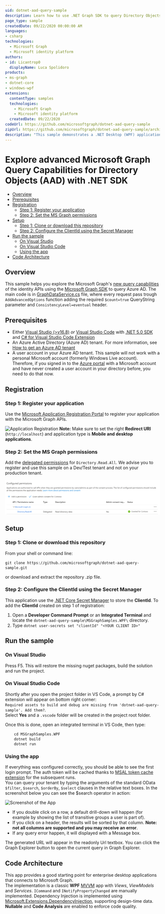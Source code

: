 ```yaml
---
uid: dotnet-aad-query-sample
description: Learn how to use .NET Graph SDK to query Directory Objects
page_type: sample
createdDate: 09/22/2020 00:00:00 AM
languages:
- csharp
technologies:
  - Microsoft Graph
  - Microsoft identity platform
authors:
- id: Licantrop0
  displayName: Luca Spolidoro
products:
- ms-graph
- dotnet-core
- windows-wpf
extensions:
  contentType: samples
  technologies: 
    - Microsoft Graph
    - Microsoft identity platform
  createdDate: 09/22/2020
codeUrl: https://github.com/microsoftgraph/dotnet-aad-query-sample
zipUrl: https://github.com/microsoftgraph/dotnet-aad-query-sample/archive/master.zip
description: "This sample demonstrates a .NET Desktop (WPF) application showcasing advanced Microsoft Graph Query Capabilities for Directory Objects with .NET"
---
```

# Explore advanced Microsoft Graph Query Capabilities for Directory Objects (AAD) with .NET SDK

- [Overview](#overview)
- [Prerequisites](#prerequisites)
- [Registration](#registration)
  - [Step 1: Register your application](#step-1-register-your-application)
  - [Step 2: Set the MS Graph permissions](#step-2-set-the-ms-graph-permissions)
- [Setup](#setup)
  - [Step 1:  Clone or download this repository](#step-1--clone-or-download-this-repository)
  - [Step 2: Configure the ClientId using the Secret Manager](#step-2-configure-the-clientid-using-the-secret-manager)
- [Run the sample](#run-the-sample)
  - [On Visual Studio](#on-visual-studio)
  - [On Visual Studio Code](#on-visual-studio-code)
  - [Using the app](#using-the-app)
- [Code Architecture](#code-architecture)

## Overview

This sample helps you explore the Microsoft Graph's [new query capabilities](https://aka.ms/BlogPostMezzoGA) of the identity APIs using the [Microsoft Graph SDK](https://github.com/microsoftgraph/msgraph-sdk-dotnet) to query Azure AD.
The main code is in [GraphDataService.cs](MSGraphSamples.WPF/Services/GraphDataService.cs) file, where every request pass trough `AddAdvancedOptions` function adding the required `$count=true` QueryString parameter and `ConsistencyLevel=eventual` header.

## Prerequisites

- Either [Visual Studio (>v16.8)](https://aka.ms/vsdownload) *or* [Visual Studio Code](https://code.visualstudio.com/) with [.NET 5.0 SDK](https://dotnet.microsoft.com/download/dotnet/5.0) and [C# for Visual Studio Code Extension](https://marketplace.visualstudio.com/items?itemName=ms-dotnettools.csharp)
- An Azure Active Directory (Azure AD) tenant. For more information, see [How to get an Azure AD tenant](https://azure.microsoft.com/documentation/articles/active-directory-howto-tenant/)
- A user account in your Azure AD tenant. This sample will not work with a personal Microsoft account (formerly Windows Live account). Therefore, if you signed in to the [Azure portal](https://portal.azure.com) with a Microsoft account and have never created a user account in your directory before, you need to do that now.

## Registration

### Step 1: Register your application

Use the [Microsoft Application Registration Portal](https://aka.ms/appregistrations) to register your application with the Microsoft Graph APIs.

![Application Registration](docs/register_app.png)
**Note:** Make sure to set the right **Redirect URI** (`http://localhost`) and application type is **Mobile and desktop applications**.

### Step 2: Set the MS Graph permissions

Add the [delegated permissions](https://docs.microsoft.com/graph/permissions-reference#delegated-permissions-20) for `Directory.Read.All`. We advise you to register and use this sample on a Dev/Test tenant and not on your production tenant.

![Api Permissions](docs/api_permissions.png)

## Setup

### Step 1:  Clone or download this repository

From your shell or command line:

```Shell
git clone https://github.com/microsoftgraph/dotnet-aad-query-sample.git
```

or download and extract the repository .zip file.

### Step 2: Configure the ClientId using the Secret Manager

This application use the [.NET Core Secret Manager](https://docs.microsoft.com/aspnet/core/security/app-secrets) to store the **ClientId**. To add the **ClientId** created on step 1 of registration:

1. Open a **Developer Command Prompt** or an **Integrated Terminal** and locate the `dotnet-aad-query-sample\MSGraphSamples.WPF\` directory.
1. Type `dotnet user-secrets set "clientId" "<YOUR CLIENT ID>"`

## Run the sample

### On Visual Studio

Press F5. This will restore the missing nuget packages, build the solution and run the project.

### On Visual Studio Code

Shortly after you open the project folder in VS Code, a prompt by C# extension will appear on bottom right corner:  
`Required assets to build and debug are missing from 'dotnet-aad-query-sample'. Add them?`.  
Select **Yes** and a `.vscode` folder will be created in the project root folder.

Once this is done, open an integrated terminal in VS Code, then type:

```console
    cd MSGraphSamples.WPF
    dotnet build
    dotnet run
```

### Using the app

If everything was configured correctly, you should be able to see the first login prompt. The auth token will be cached thanks to [MSAL token cache extension](https://github.com/AzureAD/microsoft-authentication-extensions-for-dotnet) for the subsequent runs.  
You can query your tenant by typing the arguments of the standard OData `$filter`, `$search`, `$orderBy`, `$select` clauses in the relative text boxes. In the screenshot below you can see the $search operator in action:

![Screenshot of the App](docs/app1.png)

- If you double click on a row, a default drill-down will happen (for example by showing the list of transitive groups a user is part of).
- If you click on a header, the results will be sorted by that column. **Note: not all columns are supported and you may receive an error**.
- If any query error happen, it will displayed with a Message box.

The generated URL will appear in the readonly Url textbox. You can click the Graph Explorer button to open the current query in Graph Explorer.

## Code Architecture

This app provides a good starting point for enterprise desktop applications that connects to Microsoft Graph.  
The implementation is a classic **WPF** [MVVM](https://docs.microsoft.com/en-us/windows/uwp/data-binding/data-binding-and-mvvm) app with *Views*, *ViewModels* and *Services*. `ICommand` and `INotifyPropertyChanged` are manually implemented.
Dependency Injection is implemented using [Microsoft.Extensions.DependencyInjection](https://docs.microsoft.com/aspnet/core/fundamentals/dependency-injection), supporting design-time data.  
**Nullable** and **Code Analysis** are enabled to enforce code quality.
